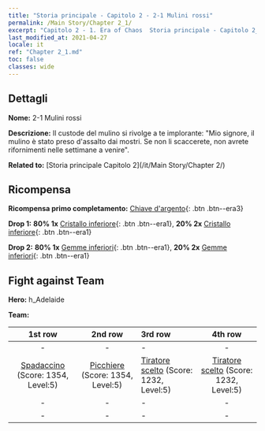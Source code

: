 ```yaml
---
title: "Storia principale - Capitolo 2 - 2-1 Mulini rossi"
permalink: /Main Story/Chapter 2_1/
excerpt: "Capitolo 2 - 1. Era of Chaos  Storia principale - Capitolo 2_1. 2-1 Mulini rossi"
last_modified_at: 2021-04-27
locale: it
ref: "Chapter 2_1.md"
toc: false
classes: wide
---
```


## Dettagli

 **Nome:** 2-1 Mulini rossi

 **Descrizione:** Il custode del mulino si rivolge a te implorante: \"Mio signore, il mulino è stato preso d'assalto dai mostri. Se non li scaccerete, non avrete rifornimenti nelle settimane a venire\".

 **Related to:** [Storia principale Capitolo 2](/it/Main Story/Chapter 2/)

## Ricompensa

 **Ricompensa primo completamento:** [Chiave d'argento](/ItemsIT/con_693/){: .btn .btn--era3}

 **Drop 1:** **80% 1x** [Cristallo inferiore](/ItemsIT/mat_5/){: .btn .btn--era1}, **20% 2x** [Cristallo inferiore](/ItemsIT/mat_5/){: .btn .btn--era1}

 **Drop 2:** **80% 1x** [Gemme inferiori](/ItemsIT/mat_4/){: .btn .btn--era1}, **20% 2x** [Gemme inferiori](/ItemsIT/mat_4/){: .btn .btn--era1}


## Fight against Team
 **Hero:** h_Adelaide

 **Team:**


  | 1st row | 2nd row | 3rd row | 4th row |
  |:----:|:----:|:----|:----:|
  | - | - | - | - |
  | [Spadaccino](/it/units/Swordsman/) (Score: 1354, Level:5)  | [Picchiere](/it/units/Pikeman/) (Score: 1354, Level:5)  | [Tiratore scelto](/it/units/Marksman/) (Score: 1232, Level:5)  | [Tiratore scelto](/it/units/Marksman/) (Score: 1232, Level:5)  |
  | - | - | - | - |
  | - | - | - | - |


